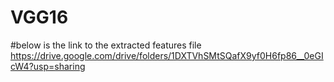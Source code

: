 
# VGG16
#below is the link to the extracted features file
https://drive.google.com/drive/folders/1DXTVhSMtSQafX9yf0H6fp86__0eGIcW4?usp=sharing
